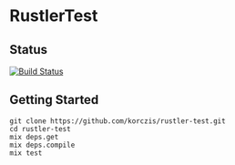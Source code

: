 # RustlerTest

## Status

[![Build Status](https://travis-ci.org/korczis/rustler-test.svg?branch=master)](https://travis-ci.org/korczis/rustler-test)

## Getting Started

```
git clone https://github.com/korczis/rustler-test.git
cd rustler-test
mix deps.get
mix deps.compile
mix test
```